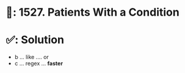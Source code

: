 # 📄: 1527. Patients With a Condition

# ✅: Solution

- b ... like .... or
- c ... regex ... **faster**
